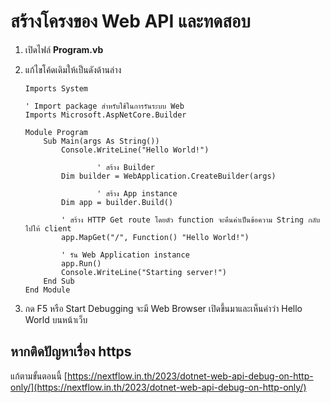 
# สร้างโครงของ Web API และทดสอบ

1. เปิดไฟล์ **Program.vb**
2. แก้ไขโค้ดเดิมให้เป็นดังด้านล่าง
    
    ```vbnet
    Imports System
    
    ' Import package สำหรับใช้ในการรันระบบ Web 
    Imports Microsoft.AspNetCore.Builder
    
    Module Program
        Sub Main(args As String())
            Console.WriteLine("Hello World!")
    				
    				' สร้าง Builder
            Dim builder = WebApplication.CreateBuilder(args)
    				
    				' สร้าง App instance
            Dim app = builder.Build()
            
            ' สร้าง HTTP Get route โดยตัว function จะคืนค่าเป็นข้อความ String กลับไปให้ client 
            app.MapGet("/", Function() "Hello World!")
    
            ' รัน Web Application instance
            app.Run()
            Console.WriteLine("Starting server!")
        End Sub
    End Module
    ```
    
3. กด F5 หรือ Start Debugging จะมี Web Browser เปิดขึ้นมาและเห็นคำว่า Hello World บนหน้าเว็บ

## หากติดปัญหาเรื่อง https

แก้ตามขั้นตอนนี้ [https://nextflow.in.th/2023/dotnet-web-api-debug-on-http-only/](https://nextflow.in.th/2023/dotnet-web-api-debug-on-http-only/)